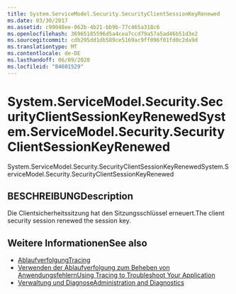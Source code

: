 ```yaml
---
title: System.ServiceModel.Security.SecurityClientSessionKeyRenewed
ms.date: 03/30/2017
ms.assetid: c99048ee-062b-4b21-bb9b-77c465a318c6
ms.openlocfilehash: 36965185596d5a4cea7ccd79a57a5ad46b51d3e2
ms.sourcegitcommit: cdb295dd1db589ce5169ac9ff096f01fd0c2da9d
ms.translationtype: MT
ms.contentlocale: de-DE
ms.lasthandoff: 06/09/2020
ms.locfileid: "84601529"
---
```

# <a name="systemservicemodelsecuritysecurityclientsessionkeyrenewed"></a><span data-ttu-id="19209-102">System.ServiceModel.Security.SecurityClientSessionKeyRenewed</span><span class="sxs-lookup"><span data-stu-id="19209-102">System.ServiceModel.Security.SecurityClientSessionKeyRenewed</span></span>
<span data-ttu-id="19209-103">System.ServiceModel.Security.SecurityClientSessionKeyRenewed</span><span class="sxs-lookup"><span data-stu-id="19209-103">System.ServiceModel.Security.SecurityClientSessionKeyRenewed</span></span>  
  
## <a name="description"></a><span data-ttu-id="19209-104">BESCHREIBUNG</span><span class="sxs-lookup"><span data-stu-id="19209-104">Description</span></span>  
 <span data-ttu-id="19209-105">Die Clientsicherheitssitzung hat den Sitzungsschlüssel erneuert.</span><span class="sxs-lookup"><span data-stu-id="19209-105">The client security session renewed the session key.</span></span>  
  
## <a name="see-also"></a><span data-ttu-id="19209-106">Weitere Informationen</span><span class="sxs-lookup"><span data-stu-id="19209-106">See also</span></span>

- [<span data-ttu-id="19209-107">Ablaufverfolgung</span><span class="sxs-lookup"><span data-stu-id="19209-107">Tracing</span></span>](index.md)
- [<span data-ttu-id="19209-108">Verwenden der Ablaufverfolgung zum Beheben von Anwendungsfehlern</span><span class="sxs-lookup"><span data-stu-id="19209-108">Using Tracing to Troubleshoot Your Application</span></span>](using-tracing-to-troubleshoot-your-application.md)
- [<span data-ttu-id="19209-109">Verwaltung und Diagnose</span><span class="sxs-lookup"><span data-stu-id="19209-109">Administration and Diagnostics</span></span>](../index.md)
